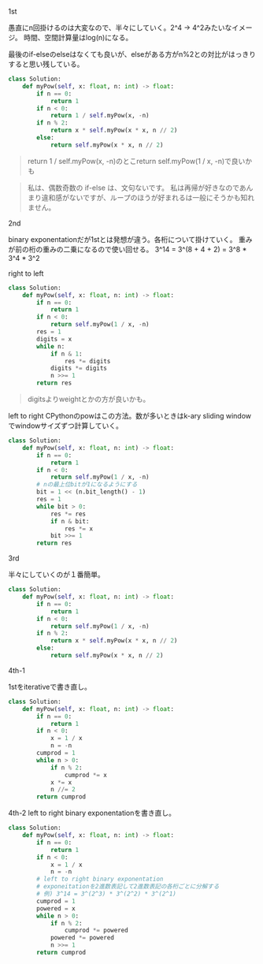 1st

愚直にn回掛けるのは大変なので、半々にしていく。2^4 -> 4^2みたいなイメージ。
時間、空間計算量はlog(n)になる。

最後のif-elseのelseはなくても良いが、elseがある方がn%2との対比がはっきりすると思い残している。
```python
class Solution:
    def myPow(self, x: float, n: int) -> float:
        if n == 0:
            return 1
        if n < 0:
            return 1 / self.myPow(x, -n)
        if n % 2:
            return x * self.myPow(x * x, n // 2)
        else:
            return self.myPow(x * x, n // 2)
```

> return 1 / self.myPow(x, -n)のとこreturn self.myPow(1 / x, -n)で良いかも

> 私は、偶数奇数の if-else は、文句ないです。
私は再帰が好きなのであんまり違和感がないですが、ループのほうが好まれるは一般にそうかも知れません。

2nd

binary exponentationだが1stとは発想が違う。各桁について掛けていく。
重みが前の桁の重みの二乗になるので使い回せる。
3^14 = 3^(8 + 4 + 2) = 3^8 * 3^4 * 3^2

right to left
```python
class Solution:
    def myPow(self, x: float, n: int) -> float:
        if n == 0:
            return 1
        if n < 0:
            return self.myPow(1 / x, -n)
        res = 1
        digits = x
        while n:
            if n & 1:
                res *= digits
            digits *= digits
            n >>= 1
        return res
```

> digitsよりweightとかの方が良いかも。

left to right
CPythonのpowはこの方法。数が多いときはk-ary sliding windowでwindowサイズずつ計算していく。
```python
class Solution:
    def myPow(self, x: float, n: int) -> float:
        if n == 0:
            return 1
        if n < 0:
            return self.myPow(1 / x, -n)
        # nの最上位bitが1になるようにする
        bit = 1 << (n.bit_length() - 1)
        res = 1
        while bit > 0:
            res *= res
            if n & bit:
                res *= x
            bit >>= 1
        return res
```

3rd

半々にしていくのが１番簡単。
```python
class Solution:
    def myPow(self, x: float, n: int) -> float:
        if n == 0:
            return 1
        if n < 0:
            return self.myPow(1 / x, -n)
        if n % 2:
            return x * self.myPow(x * x, n // 2)
        else:
            return self.myPow(x * x, n // 2)
```

4th-1

1stをiterativeで書き直し。
```python
class Solution:
    def myPow(self, x: float, n: int) -> float:
        if n == 0:
            return 1
        if n < 0:
            x = 1 / x
            n = -n
        cumprod = 1
        while n > 0:
            if n % 2:
                cumprod *= x
            x *= x
            n //= 2
        return cumprod
```

4th-2
left to right binary exponentationを書き直し。
```python
class Solution:
    def myPow(self, x: float, n: int) -> float:
        if n == 0:
            return 1
        if n < 0:
            x = 1 / x
            n = -n
        # left to right binary exponentation
        # exponeitationを2進数表記して2進数表記の各桁ごとに分解する
        # 例) 3^14 = 3^(2^3) * 3^(2^2) * 3^(2^1)
        cumprod = 1
        powered = x
        while n > 0:
            if n % 2:
                cumprod *= powered
            powered *= powered
            n >>= 1
        return cumprod
```
